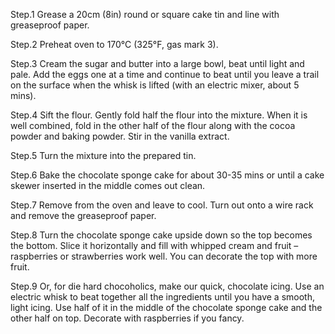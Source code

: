 Step.1 Grease a 20cm (8in) round or square cake tin and line with greaseproof paper.

Step.2 Preheat oven to 170°C (325°F, gas mark 3).

Step.3 Cream the sugar and butter into a large bowl, beat until light and pale. Add the eggs one at a time and continue to beat until you leave a trail on the surface when the whisk is lifted (with an electric mixer, about 5 mins).

Step.4 Sift the flour. Gently fold half the flour into the mixture. When it is well combined, fold in the other half of the flour along with the cocoa powder and baking powder. Stir in the vanilla extract.

Step.5 Turn the mixture into the prepared tin.

Step.6 Bake the chocolate sponge cake for about 30-35 mins or until a cake skewer inserted in the middle comes out clean.

Step.7 Remove from the oven and leave to cool. Turn out onto a wire rack and remove the greaseproof paper.

Step.8 Turn the chocolate sponge cake upside down so the top becomes the bottom. Slice it horizontally and fill with whipped cream and fruit – raspberries or strawberries work well. You can decorate the top with more fruit.

Step.9 Or, for die hard chocoholics, make our quick, chocolate icing. Use an electric whisk to beat together all the ingredients until you have a smooth, light icing. Use half of it in the middle of the chocolate sponge cake and the other half on top. Decorate with raspberries if you fancy.